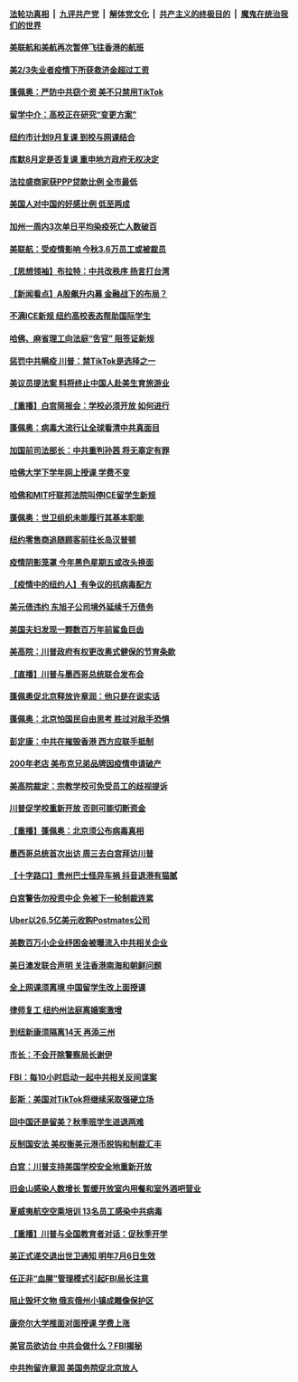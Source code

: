 ####  [法轮功真相](../../../../basic/blob/master/README.md?t=07092002) &nbsp;|&nbsp; [九评共产党](../../../../9ping.md/blob/master/README.md?t=07092002) &nbsp;|&nbsp; [解体党文化](../../../../jtdwh.md/blob/master/README.md?t=07092002)  &nbsp;|&nbsp; [共产主义的终极目的](../../../../gczydzjmd.md/blob/master/README.md?t=07092002) &nbsp;|&nbsp; [魔鬼在统治我们的世界](../../../../mgztzwmdsj.md/blob/master/README.md?t=07092002) 

#### [美联航和美航再次暂停飞往香港的航班](../pages/nsc412/n12243607.md?t=07092002) 

#### [美2/3失业者疫情下所获救济金超过工资](../pages/nsc412/n12242764.md?t=07092002) 

#### [蓬佩奥：严防中共窃个资 美不只禁用TikTok](../pages/nsc412/n12243086.md?t=07092002) 

#### [留学中介：高校正在研究“变更方案”](../pages/nsc412/n12243018.md?t=07092002) 

#### [纽约市计划9月复课 到校与网课结合](../pages/nsc412/n12243026.md?t=07092002) 

#### [库默8月定是否复课  重申地方政府无权决定](../pages/nsc412/n12243023.md?t=07092002) 

#### [法拉盛商家获PPP贷款比例  全市最低](../pages/nsc412/n12243005.md?t=07092002) 

#### [美国人对中国的好感比例  低至两成](../pages/nsc412/n12243015.md?t=07092002) 

#### [加州一周内3次单日平均染疫死亡人数破百](../pages/nsc412/n12242860.md?t=07092002) 

#### [美联航：受疫情影响  今秋3.6万员工或被裁员](../pages/nsc412/n12242838.md?t=07092002) 

#### [【思想领袖】布拉特：中共改秩序 扬言打台湾](../pages/nsc412/n12028379.md?t=07092002) 

#### [【新闻看点】A股飙升内幕 金融战下的布局？](../pages/nsc412/n12242681.md?t=07092002) 

#### [不满ICE新规 纽约高校表态帮助国际学生](../pages/nsc412/n12242549.md?t=07092002) 

#### [哈佛、麻省理工向法庭“吿官” 阻签证新规](../pages/nsc412/n12242424.md?t=07092002) 

#### [惩罚中共瞒疫 川普：禁TikTok是选择之一](../pages/nsc412/n12242099.md?t=07092002) 

#### [美议员提法案 料将终止中国人赴美生育旅游业](../pages/nsc412/n12242470.md?t=07092002) 

#### [【重播】白宫简报会：学校必须开放 如何进行](../pages/nsc412/n12241977.md?t=07092002) 

#### [蓬佩奥：病毒大流行让全球看清中共真面目](../pages/nsc412/n12242486.md?t=07092002) 

#### [加国前司法部长：中共重判孙茜 将无辜定有罪](../pages/nsc412/n12242297.md?t=07092002) 

#### [哈佛大学下学年网上授课 学费不变](../pages/nsc412/n12242267.md?t=07092002) 

#### [哈佛和MIT吁联邦法院叫停ICE留学生新规](../pages/nsc412/n12242336.md?t=07092002) 

#### [蓬佩奥：世卫组织未能履行其基本职能](../pages/nsc412/n12242263.md?t=07092002) 

#### [纽约零售商追随顾客前往长岛汉普顿](../pages/nsc412/n12242318.md?t=07092002) 

#### [疫情阴影笼罩 今年黑色星期五或改头换面](../pages/nsc412/n12242030.md?t=07092002) 

#### [【疫情中的纽约人】有争议的抗病毒配方](../pages/nsc412/n12240453.md?t=07092002) 

#### [美元债违约 东旭子公司境外延续千万债务](../pages/nsc412/n12239315.md?t=07092002) 

#### [美国夫妇发现一颗数百万年前鲨鱼巨齿](../pages/nsc412/n12240202.md?t=07092002) 

#### [美高院：川普政府有权更改奥式健保的节育条款](../pages/nsc412/n12242171.md?t=07092002) 

#### [【直播】川普与墨西哥总统联合发布会](../pages/nsc412/n12242008.md?t=07092002) 

#### [蓬佩奥促北京释放许章润：他只是在说实话](../pages/nsc412/n12242062.md?t=07092002) 

#### [蓬佩奥：北京怕国民自由思考 胜过对敌手恐惧](../pages/nsc412/n12241980.md?t=07092002) 

#### [彭定康：中共在摧毁香港 西方应联手抵制](../pages/nsc412/n12241830.md?t=07092002) 

#### [200年老店 美布克兄弟品牌因疫情申请破产](../pages/nsc412/n12241765.md?t=07092002) 

#### [美高院裁定：宗教学校可免受员工的歧视提诉](../pages/nsc412/n12241794.md?t=07092002) 

#### [川普促学校重新开放 否则可能切断资金](../pages/nsc412/n12241776.md?t=07092002) 

#### [【重播】蓬佩奥：北京须公布病毒真相](../pages/nsc412/n12239794.md?t=07092002) 

#### [墨西哥总统首次出访 周三去白宫拜访川普](../pages/nsc412/n12241397.md?t=07092002) 

#### [【十字路口】贵州巴士怪异车祸 抖音退港有猫腻](../pages/nsc412/n12240298.md?t=07092002) 

#### [白宫警告勿投资中企 免被下一轮制裁连累](../pages/nsc412/n12241334.md?t=07092002) 

#### [Uber以26.5亿美元收购Postmates公司](../pages/nsc412/n12240422.md?t=07092002) 

#### [美数百万小企业纾困金被曝流入中共相关企业](../pages/nsc412/n12241008.md?t=07092002) 

#### [美日澳发联合声明 关注香港南海和朝鲜问题](../pages/nsc412/n12240998.md?t=07092002) 

#### [全上网课须离境  中国留学生改上面授课](../pages/nsc412/n12240399.md?t=07092002) 

#### [律师复工 纽约州法庭离婚案激增](../pages/nsc412/n12240401.md?t=07092002) 

#### [到纽新康须隔离14天 再添三州](../pages/nsc412/n12240409.md?t=07092002) 

#### [市长：不会开除警察局长谢伊](../pages/nsc412/n12240396.md?t=07092002) 

#### [FBI：每10小时启动一起中共相关反间谍案](../pages/nsc412/n12239799.md?t=07092002) 

#### [彭斯：美国对TikTok将继续采取强硬立场](../pages/nsc412/n12240299.md?t=07092002) 

#### [回中国还是留美？秋季班学生进退两难](../pages/nsc412/n12240236.md?t=07092002) 

#### [反制国安法 美权衡美元港币脱钩和制裁汇丰](../pages/nsc412/n12240249.md?t=07092002) 

#### [白宫：川普支持美国学校安全地重新开放](../pages/nsc412/n12240060.md?t=07092002) 

#### [旧金山感染人数增长 暂缓开放室内用餐和室外酒吧营业](../pages/nsc412/n12240073.md?t=07092002) 

#### [夏威夷航空空乘培训   13名员工感染中共病毒](../pages/nsc412/n12240054.md?t=07092002) 

#### [【重播】川普与全国教育者对话：促秋季开学](../pages/nsc412/n12239239.md?t=07092002) 

#### [美正式递交退出世卫通知 明年7月6日生效](../pages/nsc412/n12239902.md?t=07092002) 

#### [任正非“血腥”管理模式引起FBI局长注意](../pages/nsc412/n12239966.md?t=07092002) 

#### [阻止毁坏文物 俄亥俄州小镇成雕像保护区](../pages/nsc412/n12239759.md?t=07092002) 

#### [康奈尔大学推面对面授课 学费上涨](../pages/nsc412/n12239866.md?t=07092002) 

#### [美官员欲访台 中共会做什么？FBI揭秘](../pages/nsc412/n12239406.md?t=07092002) 

#### [中共拘留许章润 美国务院促北京放人](../pages/nsc412/n12239669.md?t=07092002) 

